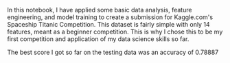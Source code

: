 In this notebook, I have applied some basic data analysis, feature engineering, and model training to create a submission for Kaggle.com's Spaceship Titanic Competition. 
This dataset is fairly simple with only 14 features, meant as a beginner competition.
This is why I chose this to be my first competition and application of my data science skills so far.

The best score I got so far on the testing data was an accuracy of 0.78887


